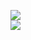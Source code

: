 [![](https://img.shields.io/badge/Made%20With-Github%20Spray-lightgrey.svg?style=for-the-badge&logo=github)](https://github.com/Annihil/github-spray#32312)  
[![](https://i.imgur.com/2DrTn0Z.gif)](https://github.com/Annihil/github-spray)